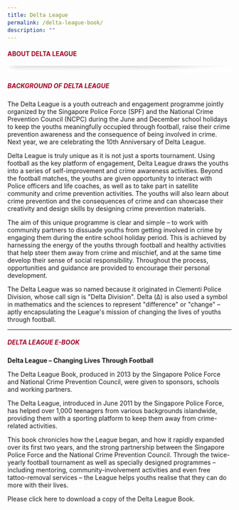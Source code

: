 ```yaml
---
title: Delta League
permalink: /delta-league-book/
description: ""
---
```

#### <font style="color:#a20427;">ABOUT DELTA LEAGUE</font>

![](/images/About/header-border.png)


##### <font style="color:#a20427;">BACKGROUND OF DELTA LEAGUE</font>

The Delta League is a youth outreach and engagement programme jointly organized by the Singapore Police Force (SPF) and the National Crime Prevention Council (NCPC) during the June and December school holidays to keep the youths meaningfully occupied through football, raise their crime prevention awareness and the consequence of being involved in crime. Next year, we are celebrating the 10th Anniversary of Delta League.

Delta League is truly unique as it is not just a sports tournament. Using football as the key platform of engagement, Delta League draws the youths into a series of self-improvement and crime awareness activities. Beyond the football matches, the youths are given opportunity to interact with Police officers and life coaches, as well as to take part in satellite community and crime prevention activities. The youths will also learn about crime prevention and the consequences of crime and can showcase their creativity and design skills by designing crime prevention materials.

The aim of this unique programme is clear and simple – to work with community partners to dissuade youths from getting involved in crime by engaging them during the entire school holiday period. This is achieved by harnessing the energy of the youths through football and healthy activities that help steer them away from crime and mischief, and at the same time develop their sense of social responsibility. Throughout the process, opportunities and guidance are provided to encourage their personal development.

The Delta League was so named because it originated in Clementi Police Division, whose call sign is "Delta Division". Delta (Δ) is also used a symbol in mathematics and the sciences to represent "difference" or "change" – aptly encapsulating the League's mission of changing the lives of youths through football.

<hr>

##### <font style="color:#a20427;">DELTA LEAGUE E-BOOK</font>

**Delta League – Changing Lives Through Football**

The Delta League Book, produced in 2013 by the Singapore Police Force and National Crime Prevention Council, were given to sponsors, schools and working partners.

The Delta League, introduced in June 2011 by the Singapore Police Force, has helped over 1,000 teenagers from various backgrounds islandwide, providing them with a sporting platform to keep them away from crime-related activities.

This book chronicles how the League began, and how it rapidly expanded over its first two years, and the strong partnership between the Singapore Police Force and the National Crime Prevention Council. Through the twice-yearly football tournament as well as specially designed programmes – including mentoring, community-involvement activities and even free tattoo-removal services – the League helps youths realise that they can do more with their lives.

Please click here to download a copy of the Delta League Book.